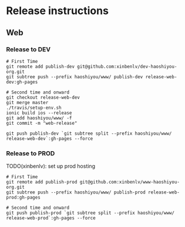 # Release instructions

## Web

### Release to DEV

```shell
# First Time
git remote add publish-dev git@github.com:xinbenlv/dev-haoshiyou-org.git
git subtree push --prefix haoshiyou/www/ publish-dev release-web-dev:gh-pages

# Second time and onward
git checkout release-web-dev
git merge master
./travis/setup-env.sh
ionic build ios --release
git add haoshiyou/www/ -f
git commit -m "web-release"

git push publish-dev `git subtree split --prefix haoshiyou/www/ release-web-dev`:gh-pages --force
```

### Release to PROD

TODO(xinbenlv): set up prod hosting

```shell
# First Time
git remote add publish-prod git@github.com:xinbenlv/www-haoshiyou-org.git
git subtree push --prefix haoshiyou/www/ publish-prod release-web-prod:gh-pages

# Second time and onward
git push publish-prod `git subtree split --prefix haoshiyou/www/ release-web-prod`:gh-pages --force
```

